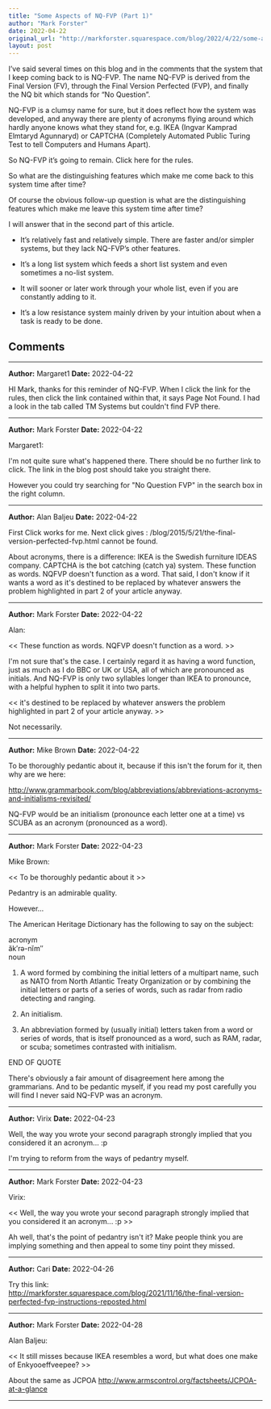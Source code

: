 ```yaml
---
title: "Some Aspects of NQ-FVP (Part 1)"
author: "Mark Forster"
date: 2022-04-22
original_url: "http://markforster.squarespace.com/blog/2022/4/22/some-aspects-of-nq-fvp-part-1.html"
layout: post
---
```


I’ve said several times on this blog and in the comments that the system that I keep coming back to is NQ-FVP. The name NQ-FVP is derived from the Final Version (FV), through the Final Version Perfected (FVP), and finally  the NQ bit which stands for “No Question”.

NQ-FVP is a clumsy name for sure, but it does reflect how the system was developed, and anyway there are plenty of acronyms flying around which hardly anyone knows what they stand for, e.g. IKEA (Ingvar Kamprad Elmtaryd Agunnaryd) or CAPTCHA (Completely Automated Public Turing Test to tell Computers and Humans Apart).

So NQ-FVP it’s going to remain. Click here for the rules.

So what are the distinguishing features which make me come back to this system time after time?

Of course the obvious follow-up question is what are the distinguishing features which make me leave this system time after time?

I will answer that in the second part of this article.

- It’s relatively fast and relatively simple. There are faster and/or simpler systems, but they lack NQ-FVP’s other features.

- It’s a long list system which feeds a short list system and even sometimes a no-list system.

- It will sooner or later work through your whole list, even if you are constantly adding to it.

- It’s a low resistance system mainly driven by your intuition about when a task is ready to be done.


## Comments

---

**Author:** Margaret1
**Date:** 2022-04-22

HI Mark, thanks for this reminder of NQ-FVP. When I click the link for the rules, then click the link contained within that, it says Page Not Found. I had a look in the tab called TM Systems but couldn't find FVP there.

---

**Author:** Mark Forster
**Date:** 2022-04-22

Margaret1:  
  
I'm not quite sure what's happened there. There should be no further link to click. The link in the blog post should take you straight there.  
  
However you could try searching for "No Question FVP" in the search box in the right column.

---

**Author:** Alan Baljeu
**Date:** 2022-04-22

First Click works for me. Next click gives : /blog/2015/5/21/the-final-version-perfected-fvp.html cannot be found.  
  
About acronyms, there is a difference: IKEA is the Swedish furniture IDEAS company. CAPTCHA is the bot catching (catch ya) system. These function as words. NQFVP doesn't function as a word. That said, I don't know if it wants a word as it's destined to be replaced by whatever answers the problem highlighted in part 2 of your article anyway.

---

**Author:** Mark Forster
**Date:** 2022-04-22

Alan:  
  
<< These function as words. NQFVP doesn't function as a word. >>   
  
I'm not sure that's the case. I certainly regard it as having a word function, just as much as I do BBC or UK or USA, all of which are pronounced as initials. And NQ-FVP is only two syllables longer than IKEA to pronounce, with a helpful hyphen to split it into two parts.   
  
<< it's destined to be replaced by whatever answers the problem highlighted in part 2 of your article anyway. >>  
  
Not necessarily.

---

**Author:** Mike Brown
**Date:** 2022-04-22

To be thoroughly pedantic about it, because if this isn't the forum for it, then why are we here:  
  
<http://www.grammarbook.com/blog/abbreviations/abbreviations-acronyms-and-initialisms-revisited/>  
  
NQ-FVP would be an initialism (pronounce each letter one at a time) vs SCUBA as an acronym (pronounced as a word).

---

**Author:** Mark Forster
**Date:** 2022-04-23

Mike Brown:  
  
<< To be thoroughly pedantic about it >>  
  
Pedantry is an admirable quality.  
  
However...  
  
The American Heritage Dictionary has the following to say on the subject:  
  
acronym  
ăk′rə-nĭm″  
noun  
  
1. A word formed by combining the initial letters of a multipart name, such as NATO from North Atlantic Treaty Organization or by combining the initial letters or parts of a series of words, such as radar from radio detecting and ranging.  
  
2. An initialism.  
  
3. An abbreviation formed by (usually initial) letters taken from a word or series of words, that is itself pronounced as a word, such as RAM, radar, or scuba; sometimes contrasted with initialism.  
  
END OF QUOTE  
  
There's obviously a fair amount of disagreement here among the grammarians. And to be pedantic myself, if you read my post carefully you will find I never said NQ-FVP was an acronym.

---

**Author:** Virix
**Date:** 2022-04-23

Well, the way you wrote your second paragraph strongly implied that you considered it an acronym... :p  
  
I'm trying to reform from the ways of pedantry myself.

---

**Author:** Mark Forster
**Date:** 2022-04-23

Virix:  
  
<< Well, the way you wrote your second paragraph strongly implied that you considered it an acronym... :p >>  
  
Ah well, that's the point of pedantry isn't it? Make people think you are implying something and then appeal to some tiny point they missed.

---

**Author:** Cari
**Date:** 2022-04-26

Try this link:  
<http://markforster.squarespace.com/blog/2021/11/16/the-final-version-perfected-fvp-instructions-reposted.html>

---

**Author:** Mark Forster
**Date:** 2022-04-28

Alan Baljeu:  
  
<< It still misses because IKEA resembles a word, but what does one make of Enkyooeffveepee? >>  
  
About the same as JCPOA <http://www.armscontrol.org/factsheets/JCPOA-at-a-glance>

---
